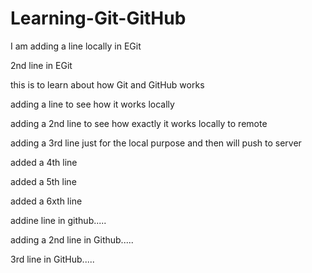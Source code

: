 # Learning-Git-GitHub
I am adding a line locally in EGit

2nd line in EGit

this is to learn about how Git and GitHub works 

adding a line to see how it works locally

adding a 2nd line to see how exactly it works locally to remote

adding a 3rd line just for the local purpose and then will push to server

added a 4th line

added a 5th line

added a 6xth line

addine line in github.....

adding a 2nd line in Github.....

3rd line in GitHub.....

